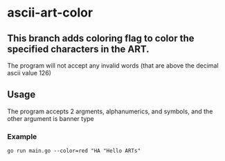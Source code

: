 # ascii-art-color

## This branch adds coloring flag to color the specified characters in the ART.

The program will not accept any invalid words (that are above the decimal ascii value 126)

## Usage
The program accepts 2 argments, alphanumerics, and symbols, and the other argument is banner type</h3>

### Example
`go run main.go --color=red "HA "Hello ARTs"`
